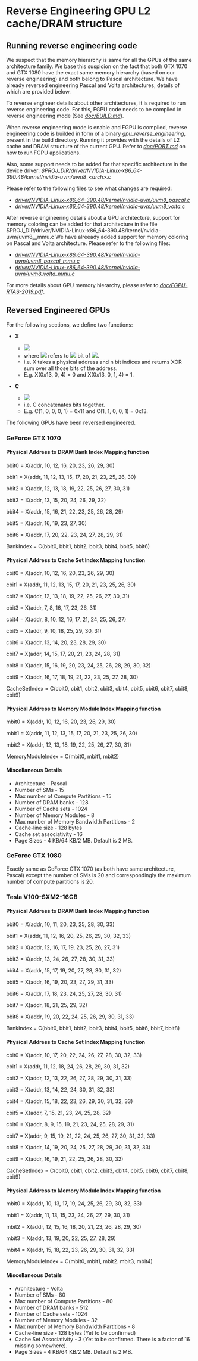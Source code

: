 # Reverse Engineering GPU L2 cache/DRAM structure

## Running reverse engineering code

We suspect that the memory hierarchy is same for all the GPUs of the same
architecture family. We base this suspicion on the fact that both GTX 1070 and GTX 1080
have the exact same memory hierarchy (based on our reverse engineering) and both belong to
Pascal architecture. We have already reversed engineering Pascal and Volta architectures,
details of which are provided below.

To reverse engineer details about other architectures, it is required to run reverse engineering code.
For this, FGPU code needs to be compiled in reverse engineering mode (See *[doc/BUILD.md](../doc/BUILD.md)*).

When reverse engineering mode is enable and FGPU is compiled, reverse engineering 
code is builded in form of a binary *gpu_reverse_engineering*, present in the build
directory. Running it provides with the details of L2 cache and DRAM structure of the current GPU. 
Refer to *[doc/PORT.md](../doc/PORT.md)* on how to run FGPU applications.

Also, some support needs to be added for that specific architecture in the device driver:
*$PROJ_DIR/driver/NVIDIA-Linux-x86_64-390.48/kernel/nvidia-uvm/uvm8_\<arch\>.c*

Please refer to the following files to see what changes are required:
* *[driver/NVIDIA-Linux-x86_64-390.48/kernel/nvidia-uvm/uvm8_pascal.c](../driver/NVIDIA-Linux-x86_64-390.48/kernel/nvidia-uvm/uvm8_pascal.c)*
* *[driver/NVIDIA-Linux-x86_64-390.48/kernel/nvidia-uvm/uvm8_volta.c](../driver/NVIDIA-Linux-x86_64-390.48/kernel/nvidia-uvm/uvm8_volta.c)*

After reverse engineering details about a GPU architecture, support for memory coloring can be added for that
architecture in the file $PROJ_DIR/driver/NVIDIA-Linux-x86_64-390.48/kernel/nvidia-uvm/uvm8_<arch>_mmu.c
We have alreeady added support for memory coloring on Pascal and Volta architecture. Please
refer to the following files:
* *[driver/NVIDIA-Linux-x86_64-390.48/kernel/nvidia-uvm/uvm8_pascal_mmu.c](../driver/NVIDIA-Linux-x86_64-390.48/kernel/nvidia-uvm/uvm8_pascal_mmu.c)*
* *[driver/NVIDIA-Linux-x86_64-390.48/kernel/nvidia-uvm/uvm8_volta_mmu.c](../driver/NVIDIA-Linux-x86_64-390.48/kernel/nvidia-uvm/uvm8_volta_mmu.c)*

For more details about GPU memory hierarchy, please refer to *[doc/FGPU-RTAS-2019.pdf](../doc/FGPU-RTAS-2019.pdf)*.

## Reversed Engineered GPUs

For the following sections, we define two functions:
* **X**
    * <a><img src="https://latex.codecogs.com/gif.latex?X(addr, x_1, x_2 .., x_n) = \bigoplus_{i=1}^n{addr[x_i]}" /></a>
    * where <a><img src="https://latex.codecogs.com/gif.latex?$addr[x_i]$"/></a> refers to <a><img src="https://latex.codecogs.com/gif.latex?x_{i}^{th}"/></a> bit of <a><img src="https://latex.codecogs.com/gif.latex?addr"/></a>.
    * i.e. X takes a physical address and n bit indices and returns XOR sum over all those bits of the address.
    * E.g. X(0x13, 0, 4) = 0 and X(0x13, 0, 1, 4) = 1.

* **C**
    * <a><img src="https://latex.codecogs.com/gif.latex?C(v_1, v_2, ..., v_n) = v_n\| v_{n-1}\|\dotsb\| v_1" /></a>
    * i.e. C concatenates bits together.
    * E.g. C(1, 0, 0, 0, 1) = 0x11 and C(1, 1, 0, 0, 1) = 0x13.

The following GPUs have been reversed engineered. 

### GeForce GTX 1070

#### Physical Address to DRAM Bank Index Mapping function
bbit0 = X(addr, 10, 12, 16, 20, 23, 26, 29, 30)

bbit1 = X(addr, 11, 12, 13, 15, 17, 20, 21, 23, 25, 26, 30)

bbit2 = X(addr, 12, 13, 18, 19, 22, 25, 26, 27, 30, 31)

bbit3 = X(addr, 13, 15, 20, 24, 26, 29, 32)

bbit4 = X(addr, 15, 16, 21, 22, 23, 25, 26, 28, 29)

bbit5 = X(addr, 16, 19, 23, 27, 30)

bbit6 = X(addr, 17, 20, 22, 23, 24, 27, 28, 29, 31)

BankIndex = C(bbit0, bbit1, bbit2, bbit3, bbit4, bbit5, bbit6)

#### Physical Address to Cache Set Index Mapping function

cbit0 = X(addr, 10, 12, 16, 20, 23, 26, 29, 30)

cbit1 = X(addr, 11, 12, 13, 15, 17, 20, 21, 23, 25, 26, 30)

cbit2 = X(addr, 12, 13, 18, 19, 22, 25, 26, 27, 30, 31)

cbit3 = X(addr, 7, 8, 16, 17, 23, 26, 31)

cbit4 = X(addr, 8, 10, 12, 16, 17, 21, 24, 25, 26, 27)

cbit5 = X(addr, 9, 10, 18, 25, 29, 30, 31)

cbit6 = X(addr, 13, 14, 20, 23, 28, 29, 30)

cbit7 = X(addr, 14, 15, 17, 20, 21, 23, 24, 28, 31)

cbit8 = X(addr, 15, 16, 19, 20, 23, 24, 25, 26, 28, 29, 30, 32)

cbit9 = X(addr, 16, 17, 18, 19, 21, 22, 23, 25, 27, 28, 30)

CacheSetIndex = C(cbit0, cbit1, cbit2, cbit3, cbit4, cbit5, cbit6, cbit7, cbit8, cbit9)

#### Physical Address to Memory Module Index Mapping function
mbit0 = X(addr, 10, 12, 16, 20, 23, 26, 29, 30)

mbit1 = X(addr, 11, 12, 13, 15, 17, 20, 21, 23, 25, 26, 30)

mbit2 = X(addr, 12, 13, 18, 19, 22, 25, 26, 27, 30, 31)

MemoryModuleIndex = C(mbit0, mbit1, mbit2)

#### Miscellaneous Details
* Architecture - Pascal
* Number of SMs - 15
* Max number of Compute Partitions - 15
* Number of DRAM banks - 128
* Number of Cache sets - 1024
* Number of Memory Modules - 8
* Max number of Memory Bandwidth Partitions - 2
* Cache-line size - 128 bytes
* Cache set associativity - 16
* Page Sizes - 4 KB/64 KB/2 MB. Default is 2 MB.

### GeForce GTX 1080

Exactly same as GeForce GTX 1070 (as both have same architecture, Pascal) except
the number of SMs is 20 and correspondingly the maximum number of compute partitions
is 20.

### Tesla V100-SXM2-16GB
#### Physical Address to DRAM Bank Index Mapping function
bbit0 = X(addr, 10, 11, 20, 23, 25, 28, 30, 33)

bbit1 = X(addr, 11, 12, 16, 20, 25, 26, 29, 30, 32, 33)

bbit2 = X(addr, 12, 16, 17, 19, 23, 25, 26, 27, 31)

bbit3 = X(addr, 13, 24, 26, 27, 28, 30, 31, 33)

bbit4 = X(addr, 15, 17, 19, 20, 27, 28, 30, 31, 32)

bbit5 = X(addr, 16, 19, 20, 23, 27, 29, 31, 33)

bbit6 = X(addr, 17, 18, 23, 24, 25, 27, 28, 30, 31)

bbit7 = X(addr, 18, 21, 25, 29, 32)

bbit8 = X(addr, 19, 20, 22, 24, 25, 26, 29, 30, 31, 33)

BankIndex = C(bbit0, bbit1, bbit2, bbit3, bbit4, bbit5, bbit6, bbit7, bbit8)

#### Physical Address to Cache Set Index Mapping function

cbit0 = X(addr, 10, 17, 20, 22, 24, 26, 27, 28, 30, 32, 33)

cbit1 = X(addr, 11, 12, 18, 24, 26, 28, 29, 30, 31, 32)

cbit2 = X(addr, 12, 13, 22, 26, 27, 28, 29, 30, 31, 33)

cbit3 = X(addr, 13, 14, 22, 24, 30, 31, 32, 33)

cbit4 = X(addr, 15, 18, 22, 23, 26, 29, 30, 31, 32, 33)

cbit5 = X(addr, 7, 15, 21, 23, 24, 25, 28, 32)

cbit6 = X(addr, 8, 9, 15, 19, 21, 23, 24, 25, 28, 29, 31)

cbit7 = X(addr, 9, 15, 19, 21, 22, 24, 25, 26, 27, 30, 31, 32, 33)

cbit8 = X(addr, 14, 19, 20, 24, 25, 27, 28, 29, 30, 31, 32, 33)

cbit9 = X(addr, 16, 19, 21, 22, 25, 26, 28, 30, 32)

CacheSetIndex = C(cbit0, cbit1, cbit2, cbit3, cbit4, cbit5, cbit6, cbit7, cbit8, cbit9)

#### Physical Address to Memory Module Index Mapping function

mbit0 = X(addr, 10, 13, 17, 19, 24, 25, 26, 29, 30, 32, 33)

mbit1 = X(addr, 11, 13, 15, 23, 24, 26, 27, 29, 30, 31)

mbit2 = X(addr, 12, 15, 16, 18, 20, 21, 23, 26, 28, 29, 30)

mbit3 = X(addr, 13, 19, 20, 22, 25, 27, 28, 29)

mbit4 = X(addr, 15, 18, 22, 23, 26, 29, 30, 31, 32, 33)

MemoryModuleIndex = C(mbit0, mbit1, mbit2. mbit3, mbit4)

#### Miscellaneous Details
* Architecture - Volta
* Number of SMs - 80
* Max number of Compute Partitions - 80
* Number of DRAM banks - 512
* Number of Cache sets - 1024
* Number of Memory Modules - 32
* Max number of Memory Bandwidth Partitions - 8
* Cache-line size - 128 bytes (Yet to be confirmed)
* Cache Set Associativity - 3 (Yet to be confirmed. There is a factor of 16 missing somewhere).
* Page Sizes - 4 KB/64 KB/2 MB. Default is 2 MB.
